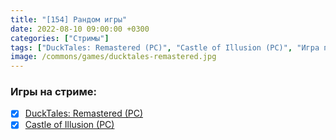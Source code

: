 ```yaml
---
title: "[154] Рандом игры"
date: 2022-08-10 09:00:00 +0300
categories: ["Стримы"]
tags: ["DuckTales: Remastered (PC)", "Castle of Illusion (PC)", "Игра пройдена"]
image: /commons/games/ducktales-remastered.jpg
---
```


### Игры на стриме:
+ [x] [DuckTales: Remastered (PC)](/tags/ducktales-remastered-pc)
+ [x] [Castle of Illusion (PC)](/tags/castle-of-illusion-pc)
